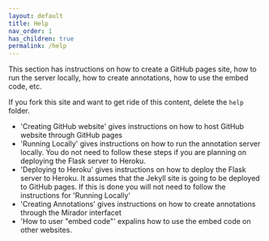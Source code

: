 ```yaml
---
layout: default
title: Help
nav_order: 1
has_children: true
permalink: /help
---
```


This section has instructions on how to create a GitHub pages site, how to run the server locally, how to create annotations, how to use the embed code, etc. 

If you fork this site and want to get ride of this content, delete the `help` folder.

* 'Creating GitHub website' gives instructions on how to host GitHub website through GitHub pages 
* 'Running Locally' gives instructions on how to run the annotation server locally. You do not need to follow these steps if you are planning on deploying the Flask server to Heroku.
* 'Deploying to Heroku' gives instructions on how to deploy the Flask server to Heroku. It assumes that the Jekyll site is going to be deployed to GitHub pages. If this is done you will not need to follow the instructions for 'Running Locally'
* 'Creating Annotations' gives instructions on how to create annotations through the Mirador interfacet
* 'How to user "embed code"' expalins how to use the embed code on other websites.

